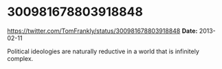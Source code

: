 # 300981678803918848
https://twitter.com/TomFrankly/status/300981678803918848
**Date:** 2013-02-11

Political ideologies are naturally reductive in a world that is infinitely complex.
